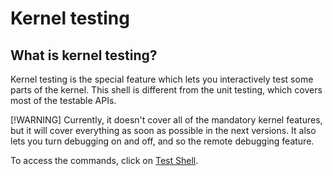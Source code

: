 # Kernel testing

## What is kernel testing?

Kernel testing is the special feature which lets you interactively test some parts of the kernel. This shell is different from the unit testing, which covers most of the testable APIs.

[!WARNING]
Currently, it doesn't cover all of the mandatory kernel features, but it will cover everything as soon as possible in the next versions. It also lets you turn debugging on and off, and so the remote debugging feature.

To access the commands, click on [Test Shell](../commands/Test-commands-for-KS.md).
